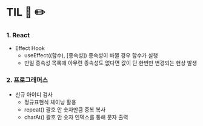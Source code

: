 # TIL 📖 ✏️


 ### 1. React
  
  - Effect Hook
     * useEffect((함수), [종속성]) 종속성이 바뀔 경우 함수가 실행
     * 만일 종속성 목록에 아무런 종속성도 없다면 값이 단 한번만 변경되는 현상 발생
     

 ### 2. 프로그래머스
 
  - 신규 아이디 검사
     * 정규표현식 체이닝 활용
     * repeat() 괄호 안 숫자만큼 중복 복사
     * charAt() 괄호 안 숫자 인덱스를 통해 문자 출력
 
